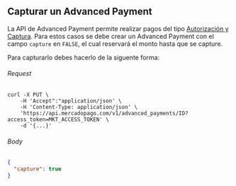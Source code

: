 ## Capturar un Advanced Payment

La API de Advanced Payment permite realizar pagos del tipo [Autorización y Captura](https://www.mercadopago.com.ar/developers/es/guides/payments/api/authorization-and-capture). Para estos casos se debe crear un Advanced Payment con el campo `capture` en `FALSE`, el cual reservará el monto hasta que se capture.

Para capturarlo debes hacerlo de la siguente forma:

###### Request
```curl
curl -X PUT \
    -H 'Accept":"application/json' \
    -H 'Content-Type: application/json' \
    'https://api.mercadopago.com/v1/advanced_payments/ID?access_token=MKT_ACCESS_TOKEN' \
    -d '{...}'
```

###### Body
```json
{
  "capture": true
}
```  